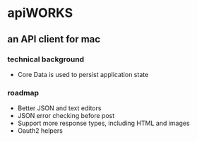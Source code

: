 # apiWORKS 
## an API client for mac


### technical background
* Core Data is used to persist application state

### roadmap
* Better JSON and text editors
* JSON error checking before post
* Support more response types, including HTML and images
* Oauth2 helpers

